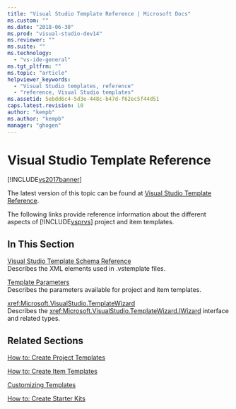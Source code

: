 ```yaml
---
title: "Visual Studio Template Reference | Microsoft Docs"
ms.custom: ""
ms.date: "2018-06-30"
ms.prod: "visual-studio-dev14"
ms.reviewer: ""
ms.suite: ""
ms.technology: 
  - "vs-ide-general"
ms.tgt_pltfrm: ""
ms.topic: "article"
helpviewer_keywords: 
  - "Visual Studio templates, reference"
  - "reference, Visual Studio templates"
ms.assetid: 5ebdd6c4-5d3e-448c-b47d-f62ec5f44d51
caps.latest.revision: 10
author: "kempb"
ms.author: "kempb"
manager: "ghogen"
---
```

# Visual Studio Template Reference
[!INCLUDE[vs2017banner](../includes/vs2017banner.md)]

The latest version of this topic can be found at [Visual Studio Template Reference](https://docs.microsoft.com/visualstudio/ide/visual-studio-template-reference).  
  
The following links provide reference information about the different aspects of [!INCLUDE[vsprvs](../includes/vsprvs-md.md)] project and item templates.  
  
## In This Section  
 [Visual Studio Template Schema Reference](../extensibility/visual-studio-template-schema-reference.md)  
 Describes the XML elements used in .vstemplate files.  
  
 [Template Parameters](../ide/template-parameters.md)  
 Describes the parameters available for project and item templates.  
  
 <xref:Microsoft.VisualStudio.TemplateWizard>  
 Describes the <xref:Microsoft.VisualStudio.TemplateWizard.IWizard> interface and related types.  
  
## Related Sections  
 [How to: Create Project Templates](../ide/how-to-create-project-templates.md)  
  
 [How to: Create Item Templates](../ide/how-to-create-item-templates.md)  
  
 [Customizing Templates](../ide/customizing-project-and-item-templates.md)  
  
 [How to: Create Starter Kits](../ide/how-to-create-starter-kits.md)



